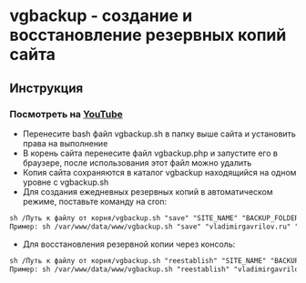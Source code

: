 # vgbackup - создание и восстановление резервных копий сайта

## Инструкция

### Посмотреть на [YouTube](https://www.youtube.com/watch?v=YlpkDVUyhVA)

  - Перенесите bash файл vgbackup.sh в папку выше сайта и установить права на выполнение
  - В корень сайта перенесите файл vgbackup.php и запустите его в браузере, после использования этот файл можно удалить
  - Копия сайта сохраняются в каталог vgbackup находящийся на одном уровне с vgbackup.sh
  - Для создания ежедневных резервных копий в автоматическом режиме, поставьте команду на cron:
```html
sh /Путь к файлу от корня/vgbackup.sh "save" "SITE_NAME" "BACKUP_FOLDER" "DB_NAME" "DB_SERVER" "DB_USER" "DB_PASS"
Пример: sh /var/www/data/www/vgbackup.sh "save" "vladimirgavrilov.ru" "vladimirgavrilov.ru" "vladimir" "localhost" "root" "123"
```
  - Для восстановления резервной копии через консоль:
```html
sh /Путь к файлу от корня/vgbackup.sh "reestablish" "SITE_NAME" "BACKUP_FOLDER" "DB_NAME" "DB_SERVER" "DB_USER" "DB_PASS" "2020-05-05"
Пример: sh /var/www/data/www/vgbackup.sh "reestablish" "vladimirgavrilov.ru" "vladimirgavrilov.ru" "vladimir" "localhost" "root" "123" "2020-05-05"
```


